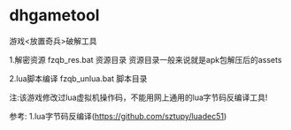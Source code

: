 # dhgametool
游戏&lt;放置奇兵>破解工具


1.解密资源
	fzqb_res.bat 资源目录
	资源目录一般来说就是apk包解压后的assets

2.lua脚本编译
	fzqb_unlua.bat 脚本目录


注:该游戏修改过lua虚拟机操作码，不能用网上通用的lua字节码反编译工具!

参考:
	1.lua字节码反编译(https://github.com/sztupy/luadec51)

